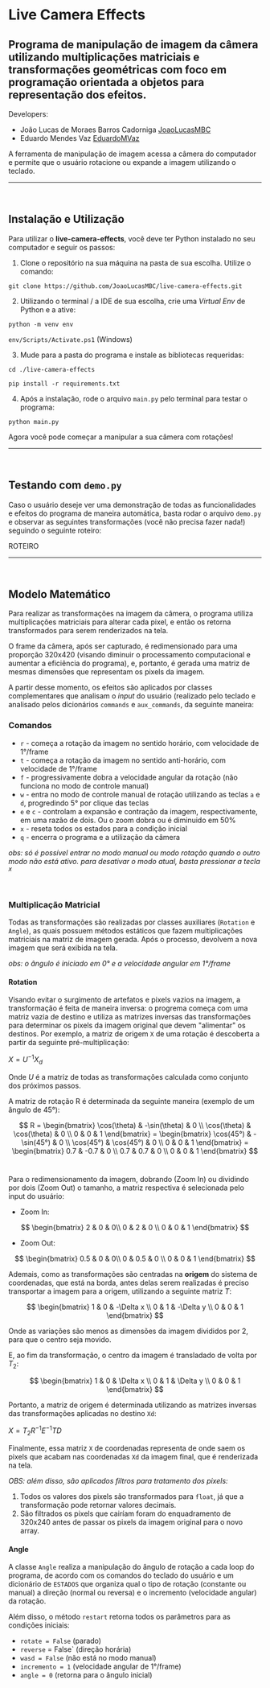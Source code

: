 # Live Camera Effects  
## Programa de manipulação de imagem da câmera utilizando multiplicações matriciais e transformações geométricas com foco em programação orientada a objetos para representação dos efeitos.

Developers:

* João Lucas de Moraes Barros Cadorniga [JoaoLucasMBC](https://github.com/JoaoLucasMBC)  
* Eduardo Mendes Vaz [EduardoMVaz](https://github.com/EduardoMVAz)

A ferramenta de manipulação de imagem acessa a câmera do computador e permite que o usuário rotacione ou expande a imagem utilizando o teclado.

---
<br/>

## Instalação e Utilização

Para utilizar o **live-camera-effects**, você deve ter Python instalado no seu computador e seguir os passos:

1. Clone o repositório na sua máquina na pasta de sua escolha. Utilize o comando:

`git clone https://github.com/JoaoLucasMBC/live-camera-effects.git`

2. Utilizando o terminal / a IDE de sua escolha, crie uma *Virtual Env* de Python e a ative:

`python -m venv env`

`env/Scripts/Activate.ps1` (Windows)

3. Mude para a pasta do programa e instale as bibliotecas requeridas:

`cd ./live-camera-effects`

`pip install -r requirements.txt`

4. Após a instalação, rode o arquivo `main.py` pelo terminal para testar o programa:

`python main.py`

Agora você pode começar a manipular a sua câmera com rotações!

---
<br/>

## Testando com `demo.py`

Caso o usuário deseje ver uma demonstração de todas as funcionalidades e efeitos do programa de maneira automática, basta rodar o arquivo `demo.py` e observar as seguintes transformações (você não precisa fazer nada!) seguindo o seguinte roteiro:

ROTEIRO

---
<br/>

## Modelo Matemático

Para realizar as transformações na imagem da câmera, o programa utiliza multiplicações matriciais para alterar cada pixel, e então os retorna transformados para serem renderizados na tela.

O frame da câmera, após ser capturado, é redimensionado para uma proporção 320x420 (visando diminuir o processamento computacional e aumentar a eficiência do programa), e, portanto, é gerada uma matriz de mesmas dimensões que representam os pixels da imagem.

A partir desse momento, os efeitos são aplicados por classes complementares que analisam o *input* do usuário (realizado pelo teclado e analisado pelos dicionários `commands` e `aux_commands`, da seguinte maneira:


### Comandos

* `r` - começa a rotação da imagem no sentido horário, com velocidade de 1°/frame  
* `t` - começa a rotação da imagem no sentido anti-horário, com velocidade de 1°/frame  
* `f` - progressivamente dobra a velocidade angular da rotação (não funciona no modo de controle manual)
* `w` - entra no modo de controle manual de rotação utilizando as teclas `a` e `d`, progredindo 5° por clique das teclas
* `e` e `c` - controlam a expansão e contração da imagem, respectivamente, em uma razão de dois. Ou o zoom dobra ou é diminuido em 50%  
* `x` - reseta todos os estados para a condição inicial
* `q` - encerra o programa e a utilização da câmera  

*obs: só é possível entrar no modo manual ou modo rotação quando o outro modo não está ativo. para desativar o modo atual, basta pressionar a tecla `x`*

<br/>

### Multiplicação Matricial

Todas as transformações são realizadas por classes auxiliares (`Rotation` e `Angle`), as quais possuem métodos estáticos que fazem multiplicações matriciais na matriz de imagem gerada. Após o processo, devolvem a nova imagem que será exibida na tela. 

*obs: o ângulo é iniciado em 0° e a velocidade angular em 1°/frame*

#### Rotation

Visando evitar o surgimento de artefatos e pixels vazios na imagem, a transformação é feita de maneira inversa: o progrema começa com uma matriz vazia de destino e utiliza as matrizes inversas das transformações para determinar os pixels da imagem original que devem "alimentar" os destinos. Por exemplo, a matriz de origem `X` de uma rotação é descoberta a partir da seguinte pré-multiplicação:  

$X = U^{-1} X_d$

Onde $U$ é a matriz de todas as transformações calculada como conjunto dos próximos passos.

A matriz de rotação R é determinada da seguinte maneira (exemplo de um ângulo de 45°):

$$
R = 
\begin{bmatrix}
    \cos(\theta) & -\sin(\theta) & 0 \\
    \cos(\theta) & \cos(\theta) & 0 \\
    0 & 0 & 1
\end{bmatrix} = 
\begin{bmatrix}
    \cos(45°) & -\sin(45°) & 0 \\
    \cos(45°) & \cos(45°) & 0 \\
    0 & 0 & 1
\end{bmatrix} = 
\begin{bmatrix}
    0.7 & -0.7 & 0 \\
    0.7 & 0.7 & 0 \\
    0 & 0 & 1
\end{bmatrix}
$$
<br/>

Para o redimensionamento da imagem, dobrando (Zoom In) ou dividindo por dois (Zoom Out) o tamanho, a matriz respectiva é selecionada pelo input do usuário:

* Zoom In: 

$$
\begin{bmatrix}
    2 & 0 & 0\\
    0 & 2 & 0 \\
    0 & 0 & 1
\end{bmatrix}
$$

* Zoom Out: 

$$
\begin{bmatrix}
    0.5 & 0 & 0\\
    0 & 0.5 & 0 \\
    0 & 0 & 1
\end{bmatrix}
$$

Ademais, como as transformações são centradas na **origem** do sistema de coordenadas, que está na borda, antes delas serem realizadas é preciso transportar a imagem para a origem, utilizando a seguinte matriz $T$:

$$
\begin{bmatrix}
    1 & 0 & -\Delta x \\
    0 & 1 & -\Delta y \\
    0 & 0 & 1
\end{bmatrix}
$$ 

Onde as variações são menos as dimensões da imagem divididos por 2, para que o centro seja movido. 

E, ao fim da transformação, o centro da imagem é transladado de volta por $T_2$:

$$
\begin{bmatrix}
    1 & 0 & \Delta x \\
    0 & 1 & \Delta y \\
    0 & 0 & 1
\end{bmatrix}
$$

Portanto, a matriz de origem é determinada utilizando as matrizes inversas das transformações aplicadas no destino `Xd`:

$X = T_2 R^{-1} E^{-1} T D$

Finalmente, essa matriz `X` de coordenadas representa de onde saem os pixels que acabam nas coordenadas `Xd` da imagem final, que é renderizada na tela.

*OBS: além disso, são aplicados filtros para tratamento dos pixels:*

1. Todos os valores dos pixels são transformados para `float`, já que a transformação pode retornar valores decimais.  
2. São filtrados os pixels que cairíam foram do enquadramento de 320x240 antes de passar os pixels da imagem original para o novo array. 

#### Angle

A classe `Angle` realiza a manipulação do ângulo de rotação a cada loop do programa, de acordo com os comandos do teclado do usuário e um dicionário de `ESTADOS` que organiza qual o tipo de rotação (constante ou manual) a direção (normal ou reversa) e o incremento (velocidade angular) da rotação. 

Além disso, o método `restart` retorna todos os parâmetros para as condições iniciais:

* `rotate = False` (parado)  
* `reverse` = False` (direção horária)  
* `wasd = False` (não está no modo manual)  
* `incremento = 1` (velocidade angular de 1°/frame)
* `angle = 0` (retorna para o ângulo inicial)
